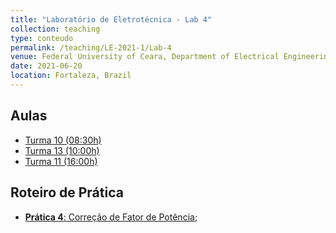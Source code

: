 ```yaml
---
title: "Laboratório de Eletrotécnica - Lab 4"
collection: teaching
type: conteudo
permalink: /teaching/LE-2021-1/Lab-4
venue: Federal University of Ceara, Department of Electrical Engineering
date: 2021-06-20
location: Fortaleza, Brazil
---
```


## Aulas
- [Turma 10 (08:30h)](https://drive.google.com/file/d/1UOoKXqGf_cUuWlPGDcH7wv8saSMNSXY0/view?usp=sharing)
- [Turma 13 (10:00h)](https://drive.google.com/file/d/1xCA6yakjG4SA_cH-Jqc_D5LWW_mqD50T/view?usp=sharing)
- [Turma 11 (16:00h)](https://drive.google.com/file/d/1z8paChMpiHdW7qTPF3P28I4xWEUhdt5B/view?usp=sharing)

## Roteiro de Prática
- [**Prática 4**: Correção de Fator de Potência](https://github.com/lucassm/lucassm.github.io/raw/master/files/LE-2021-1/Lab_Eletrotecnica_04.pdf);
